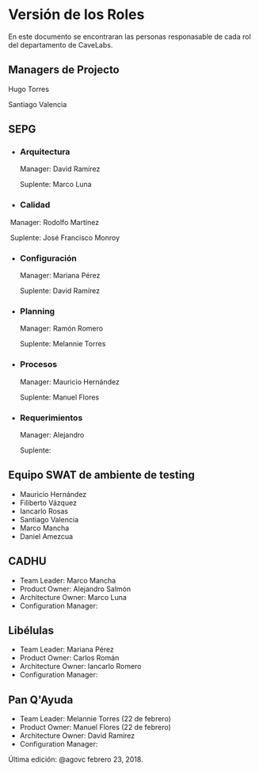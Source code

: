 # Versión de los Roles
En este documento se encontraran las personas responasable de cada rol del departamento de CaveLabs.

## Managers de Projecto
  Hugo Torres
  
  Santiago Valencia

## SEPG
* ### Arquitectura
  Manager: David Ramírez
  
  Suplente: Marco Luna
  
* ### Calidad
  Manager: Rodolfo Martínez
  
  Suplente: José Francisco Monroy
 
* ### Configuración
  Manager: Mariana Pérez
  
  Suplente: David Ramírez
  
* ### Planning
  Manager: Ramón Romero
  
  Suplente: Melannie Torres

* ### Procesos
  Manager: Mauricio Hernández
  
  Suplente: Manuel Flores

* ### Requerimientos
  Manager: Alejandro 
  
  Suplente: 
  
## Equipo SWAT de ambiente de testing
* Mauricio Hernández
* Filiberto Vázquez
* Iancarlo Rosas
* Santiago Valencia
* Marco Mancha
* Daniel Amezcua

## CADHU
* Team Leader: Marco Mancha
* Product Owner: Alejandro Salmón
* Architecture Owner: Marco Luna
* Configuration Manager:

## Libélulas
* Team Leader: Mariana Pérez
* Product Owner: Carlos Román
* Architecture Owner: Iancarlo Romero
* Configuration Manager:

## Pan Q'Ayuda
* Team Leader: Melannie Torres (22 de febrero)
* Product Owner: Manuel Flores (22 de febrero)
* Architecture Owner: David Ramírez
* Configuration Manager:


Última edición: @agovc febrero 23, 2018.

